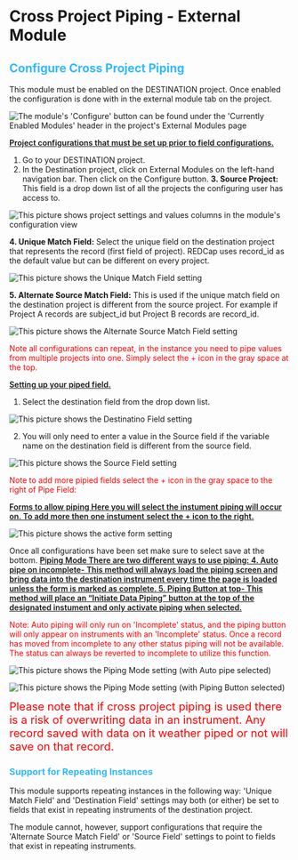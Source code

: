 
# Cross Project Piping - External Module
<h2 style='color: #33B9FF;'>Configure Cross Project Piping</h2>
This module must be enabled on the DESTINATION project. Once enabled the configuration is done with in the
external module tab on the project.

![The module's 'Configure' button can be found under the 'Currently Enabled Modules' header in the project's External Modules page](/docs/readme_img_1.png)

<span style='font-weight: 600; text-decoration: underline;'>Project configurations that must be set up prior to field configurations.<span>
1. Go to your DESTINATION project.
2. In the Destination project, click on External Modules on the left-hand navigation bar. Then click on the
Configure button.
**3. Source Project:**
This field is a drop down list of all the projects the configuring user has access to.

![This picture shows project settings and values columns in the module's configuration view](/docs/readme_img_2.png)

**4. Unique Match Field:**
Select the unique field on the destination project that represents the record (first field of project). REDCap
uses record_id as the default value but can be different on every project.

![This picture shows the Unique Match Field setting](/docs/readme_img_3.png)

**5. Alternate Source Match Field:**
This is used if the unique match field on the destination project is different from the source project. For
example if Project A records are subject_id but Project B records are record_id.

![This picture shows the Alternate Source Match Field setting](/docs/readme_img_4.png)

<span style='color: #ff0000;'>Note all configurations can repeat, in the instance you need to pipe values from multiple projects into one. Simply select the + icon in the gray space at the top.</span>

<span style='font-weight: 600; text-decoration: underline;'>Setting up your piped field.<span>
1. Select the destination field from the drop down list.

![This picture shows the Destinatino Field setting](/docs/readme_img_5.png)

2. You will only need to enter a value in the Source field if the variable name on the destination field is
different from the source field.

![This picture shows the Source Field setting](/docs/readme_img_6.png)

<span style='color: #ff0000;'>Note to add more pipied fields select the + icon in the gray space to the right of Pipe Field:</span>

<span style='font-weight: 600; text-decoration: underline;'>Forms to allow piping<span>
Here you will select the instument piping will occur on. To add more then one instument select the + icon to the
right.

![This picture shows the active form setting](/docs/readme_img_7.png)

Once all configurations have been set make sure to select save at the bottom.
<span style='font-weight: 600; text-decoration: underline;'>Piping Mode<span>
There are two different ways to use piping:
4. Auto pipe on incomplete- This method will always load the piping screen and bring data into the
destination instrument every time the page is loaded unless the form is marked as complete.
5. Piping Button at top- This method will place an “Initiate Data Piping” button at the top of the
designated instument and only activate piping when selected.

<span style='color: #ff0000;'>Note: Auto piping will only run on 'Incomplete' status, and the piping button will only appear on instruments with an 'Incomplete' status. Once a record has moved from incomplete to any other status piping will not be available.
The status can always be reverted to incomplete to utilize this function.</span>

![This picture shows the Piping Mode setting (with Auto pipe selected)](/docs/readme_img_8.png)

![This picture shows the Piping Mode setting (with Piping Button selected)](/docs/readme_img_9.png)

<span style='color: #ff0000; font-size: 1.25rem;'>Please note that if cross project piping is used there is a risk of overwriting data
in an instrument. Any record saved with data on it weather piped or not will save on that record.</span>

<h3 style='color: #33B9FF;'>Support for Repeating Instances</h3>
This module supports repeating instances in the following way:
'Unique Match Field' and 'Destination Field' settings may both (or either) be set to fields that exist in repeating instruments of the destination project.

The module cannot, however, support configurations that require the 'Alternate Source Match Field' or 'Source Field' settings to point to fields that exist in repeating instruments.
